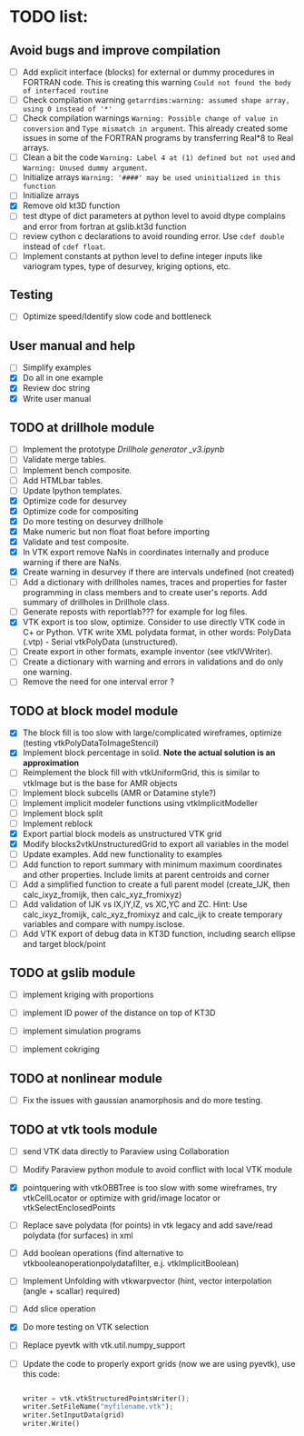 TODO list:  
=====

Avoid bugs and improve compilation
----
- [ ] Add explicit interface (blocks) for external or dummy procedures in FORTRAN code.  This is creating this warning ``Could not found the body of interfaced routine``
- [ ] Check compilation warning ``getarrdims:warning: assumed shape array, using 0 instead of '*'``
- [ ] Check compilation warnings ``Warning: Possible change of value in conversion`` and ``Type mismatch in argument``. This already created some issues in some of the FORTRAN programs by transferring Real*8 to Real arrays.
- [ ] Clean a bit the code ``Warning: Label 4 at (1) defined but not used`` and  ``Warning: Unused dummy argument``.
- [ ] Initialize arrays ``Warning: '####' may be used uninitialized in this function``
- [ ] Initialize arrays
- [x] Remove old kt3D function 
- [ ] test dtype of dict parameters at python level to avoid dtype complains and error from fortran at gslib.kt3d function
- [ ] review cython c declarations to avoid rounding error. Use ``cdef double`` instead of ``cdef float``.
- [ ] Implement constants at python level to define integer inputs like variogram types, type of desurvey, kriging options, etc. 

Testing
----
- [ ] Optimize speed/Identify slow code and bottleneck 


User manual and help
----
- [ ] Simplify examples
- [x] Do all in one example
- [x] Review doc string
- [x] Write user manual

TODO at drillhole module 
----
- [ ] Implement the prototype *Drillhole generator _v3.ipynb*
- [ ] Validate merge tables.
- [ ] Implement bench composite.
- [ ] Add HTMLbar tables.
- [ ] Update Ipython templates.
- [x] Optimize code for desurvey
- [x] Optimize code for compositing
- [x] Do more testing on desurvey drillhole
- [x] Make numeric but non float float before importing
- [x] Validate and test composite.
- [x] In VTK export remove NaNs in coordinates internally and produce warning if there are NaNs.
- [x] Create warning in desurvey if there are intervals undefined (not created)
- [ ] Add a dictionary with drillholes names, traces and properties for faster programming in class members and to create user's reports. Add summary of drillholes in Drillhole class.
- [ ] Generate reposts with reportlab??? for example for log files. 
- [x] VTK export is too slow, optimize. Consider to use directly VTK code in C+ or Python. VTK write XML polydata format, in other words: PolyData (.vtp) - Serial vtkPolyData (unstructured).
- [ ] Create export in other formats, example inventor (see vtkIVWriter).
- [ ] Create a dictionary with warning and errors in validations and do only one warning. 
- [ ] Remove the need for one interval error ?

TODO at block model module 
----
- [x] The block fill is too slow with large/complicated wireframes, optimize (testing vtkPolyDataToImageStencil)
- [x] Implement block percentage in solid. **Note the actual solution is an approximation** 
- [ ] Reimplement the block fill with vtkUniformGrid, this is similar to vtkImage but is the base for AMR objects 
- [ ] Implement block subcells (AMR or Datamine style?)
- [ ] Implement implicit modeler functions using vtkImplicitModeller
- [ ] Implement block split
- [ ] Implement reblock
- [x] Export partial block models as unstructured VTK grid
- [x] Modify blocks2vtkUnstructuredGrid to export all variables in the model  
- [ ] Update examples. Add new functionality to examples 
- [ ] Add function to report summary with minimum maximum coordinates and other properties. Include limits at parent centroids and corner
- [ ] Add a simplified function to create a full parent model (create_IJK, then calc_ixyz_fromijk, then calc_xyz_fromixyz) 
- [ ] Add validation of IJK vs IX,IY,IZ, vs XC,YC and ZC. Hint: Use calc_ixyz_fromijk, calc_xyz_fromixyz and calc_ijk to create temporary variables and compare with numpy.isclose.
- [ ] Add VTK export of debug data in KT3D function, including search ellipse and target block/point

TODO at gslib module 
----
-[ ] implement kriging with proportions
-[ ] implement ID power of the distance on top of KT3D
-[ ] implement simulation programs
-[ ] implement cokriging


TODO at nonlinear module 
----
- [ ] Fix the issues with gaussian anamorphosis and do more testing. 

TODO at vtk tools module 
----
- [ ] send VTK data directly to Paraview using Collaboration
- [ ] Modify Paraview python module to avoid conflict with local VTK module
- [x] pointquering with vtkOBBTree is too slow with some wireframes, try vtkCellLocator or optimize with grid/image locator or vtkSelectEnclosedPoints
- [ ] Replace save polydata (for points) in vtk legacy and add save/read polydata (for surfaces) in xml
- [ ] Add boolean operations (find alternative to vtkbooleanoperationpolydatafilter, e.j. vtkImplicitBoolean)
- [ ] Implement Unfolding with vtkwarpvector (hint, vector interpolation (angle + scallar) required)
- [ ] Add slice operation
- [x] Do more testing on VTK selection
- [ ] Replace pyevtk with vtk.util.numpy_support
- [ ] Update the code to properly export grids (now we are using pyevtk), use this code:

    ``` python

    writer = vtk.vtkStructuredPointsWriter();
    writer.SetFileName("myfilename.vtk");
    writer.SetInputData(grid)
    writer.Write()

    ```
